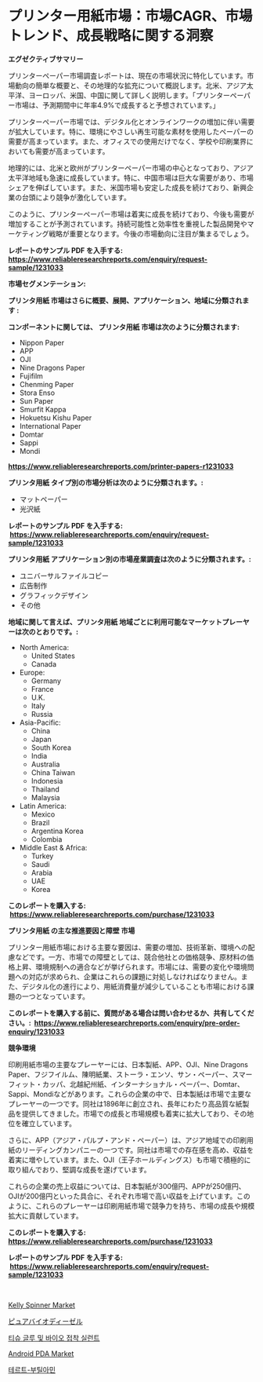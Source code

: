 <p><h1>プリンター用紙市場：市場CAGR、市場トレンド、成長戦略に関する洞察</h1></p><p><strong>エグゼクティブサマリー</strong></p>
<p><p>プリンターペーパー市場調査レポートは、現在の市場状況に特化しています。市場動向の簡単な概要と、その地理的な拡充について概説します。北米、アジア太平洋、ヨーロッパ、米国、中国に関して詳しく説明します。「プリンターペーパー市場は、予測期間中に年率4.9%で成長すると予想されています。」</p><p>プリンターペーパー市場では、デジタル化とオンラインワークの増加に伴い需要が拡大しています。特に、環境にやさしい再生可能な素材を使用したペーパーの需要が高まっています。また、オフィスでの使用だけでなく、学校や印刷業界においても需要が高まっています。</p><p>地理的には、北米と欧州がプリンターペーパー市場の中心となっており、アジア太平洋地域も急速に成長しています。特に、中国市場は巨大な需要があり、市場シェアを伸ばしています。また、米国市場も安定した成長を続けており、新興企業の台頭により競争が激化しています。</p><p>このように、プリンターペーパー市場は着実に成長を続けており、今後も需要が増加することが予測されています。持続可能性と効率性を重視した製品開発やマーケティング戦略が重要となります。今後の市場動向に注目が集まるでしょう。</p></p>
<p><strong>レポートのサンプル PDF を入手する: <a href="https://www.reliableresearchreports.com/enquiry/request-sample/1231033">https://www.reliableresearchreports.com/enquiry/request-sample/1231033</a></strong></p>
<p><strong>市場セグメンテーション:</strong></p>
<p><strong> プリンタ用紙 市場はさらに概要、展開、アプリケーション、地域に分類されます :</strong></p>
<p><strong>コンポーネントに関しては、 プリンタ用紙 市場は次のように分類されます: &nbsp;</strong></p>
<p><ul><li>Nippon Paper</li><li>APP</li><li>OJI</li><li>Nine Dragons Paper</li><li>Fujifilm</li><li>Chenming Paper</li><li>Stora Enso</li><li>Sun Paper</li><li>Smurfit Kappa</li><li>Hokuetsu Kishu Paper</li><li>International Paper</li><li>Domtar</li><li>Sappi</li><li>Mondi</li></ul></p>
<p><strong><a href="https://www.reliableresearchreports.com/printer-papers-r1231033">https://www.reliableresearchreports.com/printer-papers-r1231033</a></strong></p>
<p><strong> プリンタ用紙 タイプ別の市場分析は次のように分類されます。:</strong></p>
<p><ul><li>マットペーパー</li><li>光沢紙</li></ul></p>
<p><strong>レポートのサンプル PDF を入手する: &nbsp;<a href="https://www.reliableresearchreports.com/enquiry/request-sample/1231033">https://www.reliableresearchreports.com/enquiry/request-sample/1231033</a></strong></p>
<p><strong> プリンタ用紙 アプリケーション別の市場産業調査は次のように分類されます。:</strong></p>
<p><ul><li>ユニバーサルファイルコピー</li><li>広告制作</li><li>グラフィックデザイン</li><li>その他</li></ul></p>
<p><strong>地域に関して言えば、プリンタ用紙 地域ごとに利用可能なマーケットプレーヤーは次のとおりです。:</strong></p>
<p><ul>
    <li>
        North America:
        <ul>
            <li>United States</li>
            <li>Canada</li>
        </ul>
    </li>
    <li>
        Europe:
        <ul>
            <li>Germany</li>
            <li>France</li>
            <li>U.K.</li>
            <li>Italy</li>
            <li>Russia</li>
        </ul>
    </li>
    <li>
        Asia-Pacific:
        <ul>
            <li>China</li>
            <li>Japan</li>
            <li>South Korea</li>
            <li>India</li>
            <li>Australia</li>
            <li>China Taiwan</li>
            <li>Indonesia</li>
            <li>Thailand</li>
            <li>Malaysia</li>
        </ul>
    </li>
    <li>
        Latin America:
        <ul>
            <li>Mexico</li>
            <li>Brazil</li>
            <li>Argentina Korea</li>
            <li>Colombia</li>
        </ul>
    </li>
    <li>
        Middle East & Africa:
        <ul>
            <li>Turkey</li>
            <li>Saudi</li>
            <li>Arabia</li>
            <li>UAE</li>
            <li>Korea</li>
        </ul>
    </li>
    </ul></p>
<p><strong>このレポートを購入する: &nbsp;<a href="https://www.reliableresearchreports.com/purchase/1231033">https://www.reliableresearchreports.com/purchase/1231033</a></strong></p>
<p><strong>プリンタ用紙 の主な推進要因と障壁 市場</strong></p>
<p><p>プリンター用紙市場における主要な要因は、需要の増加、技術革新、環境への配慮などです。一方、市場での障壁としては、競合他社との価格競争、原材料の価格上昇、環境規制への適合などが挙げられます。市場には、需要の変化や環境問題への対応が求められ、企業はこれらの課題に対処しなければなりません。また、デジタル化の進行により、用紙消費量が減少していることも市場における課題の一つとなっています。</p></p>
<p><strong>このレポートを購入する前に、質問がある場合は問い合わせるか、共有してください。:&nbsp; <a href="https://www.reliableresearchreports.com/enquiry/pre-order-enquiry/1231033">https://www.reliableresearchreports.com/enquiry/pre-order-enquiry/1231033</a></strong></p>
<p><strong>競争環境</strong></p>
<p><p>印刷用紙市場の主要なプレーヤーには、日本製紙、APP、OJI、Nine Dragons Paper、フジフイルム、陳明紙業、ストーラ・エンソ、サン・ペーパー、スマーフィット・カッパ、北越紀州紙、インターナショナル・ペーパー、Domtar、Sappi、Mondiなどがあります。これらの企業の中で、日本製紙は市場で主要なプレーヤーの一つです。同社は1896年に創立され、長年にわたり高品質な紙製品を提供してきました。市場での成長と市場規模も着実に拡大しており、その地位を確立しています。</p><p>さらに、APP（アジア・パルプ・アンド・ペーパー）は、アジア地域での印刷用紙のリーディングカンパニーの一つです。同社は市場での存在感を高め、収益を着実に増やしています。また、OJI（王子ホールディングス）も市場で積極的に取り組んでおり、堅調な成長を遂げています。</p><p>これらの企業の売上収益については、日本製紙が300億円、APPが250億円、OJIが200億円といった具合に、それぞれ市場で高い収益を上げています。このように、これらのプレーヤーは印刷用紙市場で競争力を持ち、市場の成長や規模拡大に貢献しています。</p></p>
<p><strong>このレポートを購入する: &nbsp; <a href="https://www.reliableresearchreports.com/purchase/1231033">https://www.reliableresearchreports.com/purchase/1231033</a></strong></p>
<p><strong>レポートのサンプル PDF を入手する: &nbsp;<a href="https://www.reliableresearchreports.com/enquiry/request-sample/1231033">https://www.reliableresearchreports.com/enquiry/request-sample/1231033</a></strong><strong></strong></p>
<p>&nbsp;</p>
<p><p><a href="https://view.publitas.com/reportprime-1/kelly-spinner-market-report-reveals-the-latest-trends-and-growth-opportunities-of-this-market/">Kelly Spinner Market</a></p><p><a href="https://github.com/cbigkbh02719/Market-Research-Report-List-1/blob/main/135971524257.md">ピュアバイオディーゼル</a></p><p><a href="https://github.com/Penelolack456456/Market-Research-Report-List-1/blob/main/507643622200.md">티슈 글루 및 바이오 접착 실런트</a></p><p><a href="https://simplistic-meeting-7ee.notion.site/Android-PDA-Market-Trends-and-Market-Analysis-forecasted-for-period-2024-2031-554dc308d7da47198cbc76c6b215ee60">Android PDA Market</a></p><p><a href="https://github.com/vsr06p4p49/Market-Research-Report-List-1/blob/main/360028722199.md">테르트-부틸아민</a></p></p>